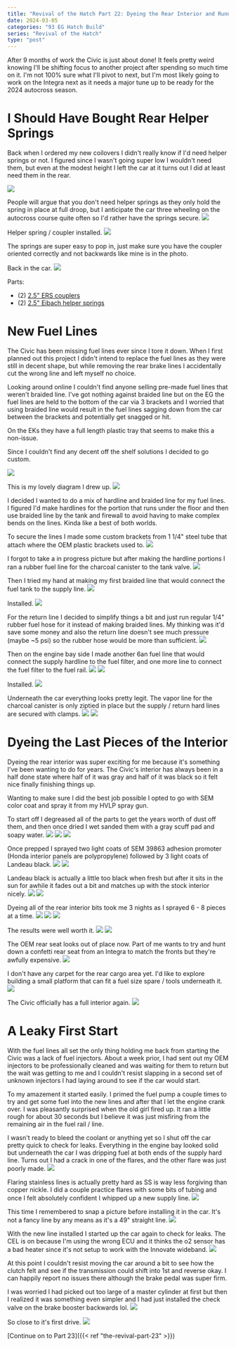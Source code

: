 ```yaml
---
title: "Revival of the Hatch Part 22: Dyeing the Rear Interior and Running Fuel Lines for the First Start"
date: 2024-03-05
categories: "93 EG Hatch Build"
series: "Revival of the Hatch"
type: "post"
---
```


After 9 months of work the Civic is just about done! It feels pretty weird knowing I'll be shifting focus to another project after spending so much time on it. I'm not 100% sure what I'll pivot to next, but I'm most likely going to work on the Integra next as it needs a major tune up to be ready for the 2024 autocross season.

# I Should Have Bought Rear Helper Springs

Back when I ordered my new coilovers I didn't really know if I'd need helper springs or not. I figured since I wasn't going super low I wouldn't need them, but even at the modest height I left the car at it turns out I did at least need them in the rear.

![](./images/1.jpg)

People will argue that you don't need helper springs as they only hold the spring in place at full droop, but I anticipate the car three wheeling on the autocross course quite often so I'd rather have the springs secure.
![](./images/2.jpg)

Helper spring / coupler installed.
![](./images/3.jpg)

The springs are super easy to pop in, just make sure you have the coupler oriented correctly and not backwards like mine is in the photo.

Back in the car.
![](./images/4.jpg)

Parts:

- (2) [2.5" ERS couplers](https://groundcontrolstore.com/products/ers-coupler-2-50-springs-each?_pos=1&_sid=ed7260427&_ss=r)
- (2) [2.5" Eibach helper springs](https://groundcontrolstore.com/products/eibach-springs-helper-250-spring?_pos=1&_sid=14d40b7ce&_ss=r)

# New Fuel Lines

The Civic has been missing fuel lines ever since I tore it down. When I first planned out this project I didn't intend to replace the fuel lines as they were still in decent shape, but while removing the rear brake lines I accidentally cut the wrong line and left myself no choice.

Looking around online I couldn't find anyone selling pre-made fuel lines that weren't braided line. I've got nothing against braided line but on the EG the fuel lines are held to the bottom of the car via 3 brackets and I worried that using braided line would result in the fuel lines sagging down from the car between the brackets and potentially get snagged or hit.

On the EKs they have a full length plastic tray that seems to make this a non-issue.

Since I couldn't find any decent off the shelf solutions I decided to go custom.

![](./images/5.jpg)

This is my lovely diagram I drew up.
![](./images/6.jpg)

I decided I wanted to do a mix of hardline and braided line for my fuel lines. I figured I'd make hardlines for the portion that runs under the floor and then use braided line by the tank and firewall to avoid having to make complex bends on the lines. Kinda like a best of both worlds.

To secure the lines I made some custom brackets from 1 1/4" steel tube that attach where the OEM plastic brackets used to.
![](./images/7.jpg)

I forgot to take a in progress picture but after making the hardline portions I ran a rubber fuel line for the charcoal canister to the tank valve.
![](./images/8.jpg)

Then I tried my hand at making my first braided line that would connect the fuel tank to the supply line.
![](./images/9.jpg)

Installed.
![](./images/10.jpg)

For the return line I decided to simplify things a bit and just run regular 1/4" rubber fuel hose for it instead of making braided lines. My thinking was it'd save some money and also the return line doesn't see much pressure (maybe ~5 psi) so the rubber hose would be more than sufficient.
![](./images/11.jpg)

Then on the engine bay side I made another 6an fuel line that would connect the supply hardline to the fuel filter, and one more line to connect the fuel filter to the fuel rail.
![](./images/12.jpg)
![](./images/13.jpg)

Installed.
![](./images/14.jpg)

Underneath the car everything looks pretty legit. The vapor line for the charcoal canister is only ziptied in place but the supply / return hard lines are secured with clamps.
![](./images/15.jpg)
![](./images/16.jpg)

# Dyeing the Last Pieces of the Interior

Dyeing the rear interior was super exciting for me because it's something I've been wanting to do for years. The Civic's interior has always been in a half done state where half of it was gray and half of it was black so it felt nice finally finishing things up.

Wanting to make sure I did the best job possible I opted to go with SEM color coat and spray it from my HVLP spray gun.

To start off I degreased all of the parts to get the years worth of dust off them, and then once dried I wet sanded them with a gray scuff pad and soapy water.
![](./images/17.jpg)
![](./images/18.jpg)
![](./images/19.jpg)

Once prepped I sprayed two light coats of SEM 39863 adhesion promoter (Honda interior panels are polypropylene) followed by 3 light coats of Landeau black.
![](./images/20.jpg)
![](./images/21.jpg)

Landeau black is actually a little too black when fresh but after it sits in the sun for awhile it fades out a bit and matches up with the stock interior nicely.
![](./images/22.jpg)
![](./images/23.jpg)

Dyeing all of the rear interior bits took me 3 nights as I sprayed 6 - 8 pieces at a time.
![](./images/24.jpg)
![](./images/25.jpg)
![](./images/26.jpg)

The results were well worth it.
![](./images/27.jpg)
![](./images/28.jpg)

The OEM rear seat looks out of place now. Part of me wants to try and hunt down a confetti rear seat from an Integra to match the fronts but they're awfully expensive.
![](./images/29.jpg)

I don't have any carpet for the rear cargo area yet. I'd like to explore building a small platform that can fit a fuel size spare / tools underneath it.
![](./images/30.jpg)

The Civic officially has a full interior again.
![](./images/31.jpg)

# A Leaky First Start

With the fuel lines all set the only thing holding me back from starting the Civic was a lack of fuel injectors. About a week prior, I had sent out my OEM injectors to be professionally cleaned and was waiting for them to return but the wait was getting to me and I couldn't resist slapping in a second set of unknown injectors I had laying around to see if the car would start.

To my amazement it started easily. I primed the fuel pump a couple times to try and get some fuel into the new lines and after that I let the engine crank over. I was pleasantly surprised when the old girl fired up. It ran a little rough for about 30 seconds but I believe it was just misfiring from the remaining air in the fuel rail / line.

I wasn't ready to bleed the coolant or anything yet so I shut off the car pretty quick to check for leaks. Everything in the engine bay looked solid but underneath the car I was dripping fuel at both ends of the supply hard line. Turns out I had a crack in one of the flares, and the other flare was just poorly made.
![](./images/33.jpg)

Flaring stainless lines is actually pretty hard as SS is way less forgiving than copper nickle. I did a couple practice flares with some bits of tubing and once I felt absolutely confident I whipped up a new supply line.
![](./images/34.jpg)

This time I remembered to snap a picture before installing it in the car. It's not a fancy line by any means as it's a 49" straight line.
![](./images/35.jpg)

With the new line installed I started up the car again to check for leaks. The CEL is on because I'm using the wrong ECU and it thinks the o2 sensor has a bad heater since it's not setup to work with the Innovate wideband.
![](./images/36.jpg)

At this point I couldn't resist moving the car around a bit to see how the clutch felt and see if the transmission could shift into 1st and reverse okay. I can happily report no issues there although the brake pedal was super firm.

I was worried I had picked out too large of a master cylinder at first but then I realized it was something even simpler and I had just installed the check valve on the brake booster backwards lol.
![](./images/37.jpg)

So close to it's first drive.
![](./images/38.jpg)

[Continue on to Part 23]({{< ref "the-revival-part-23" >}})
